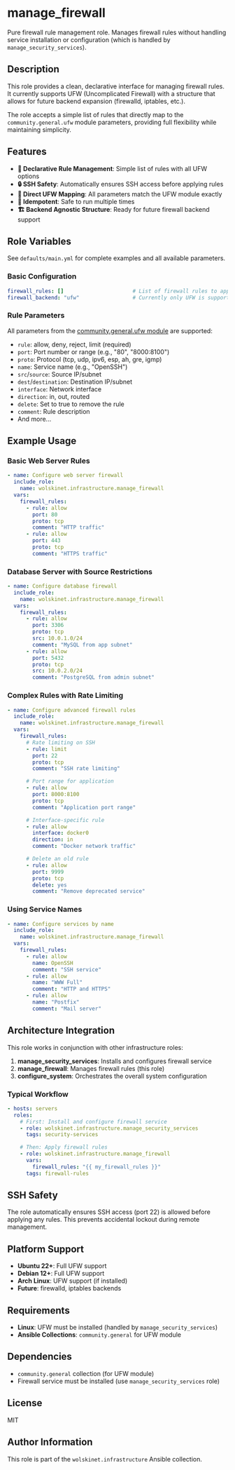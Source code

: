 # manage_firewall

Pure firewall rule management role. Manages firewall rules without handling service installation or configuration (which is handled by `manage_security_services`).

## Description

This role provides a clean, declarative interface for managing firewall rules. It currently supports UFW (Uncomplicated Firewall) with a structure that allows for future backend expansion (firewalld, iptables, etc.).

The role accepts a simple list of rules that directly map to the `community.general.ufw` module parameters, providing full flexibility while maintaining simplicity.

## Features

- **📝 Declarative Rule Management**: Simple list of rules with all UFW options
- **🔒 SSH Safety**: Automatically ensures SSH access before applying rules
- **🎯 Direct UFW Mapping**: All parameters match the UFW module exactly
- **🔄 Idempotent**: Safe to run multiple times
- **🏗️ Backend Agnostic Structure**: Ready for future firewall backend support

## Role Variables

See `defaults/main.yml` for complete examples and all available parameters.

### Basic Configuration

```yaml
firewall_rules: []                      # List of firewall rules to apply
firewall_backend: "ufw"                 # Currently only UFW is supported
```

### Rule Parameters

All parameters from the [community.general.ufw module](https://docs.ansible.com/ansible/latest/collections/community/general/ufw_module.html) are supported:

- `rule`: allow, deny, reject, limit (required)
- `port`: Port number or range (e.g., "80", "8000:8100")
- `proto`: Protocol (tcp, udp, ipv6, esp, ah, gre, igmp)
- `name`: Service name (e.g., "OpenSSH")
- `src`/`source`: Source IP/subnet
- `dest`/`destination`: Destination IP/subnet
- `interface`: Network interface
- `direction`: in, out, routed
- `delete`: Set to true to remove the rule
- `comment`: Rule description
- And more...

## Example Usage

### Basic Web Server Rules

```yaml
- name: Configure web server firewall
  include_role:
    name: wolskinet.infrastructure.manage_firewall
  vars:
    firewall_rules:
      - rule: allow
        port: 80
        proto: tcp
        comment: "HTTP traffic"
      - rule: allow
        port: 443
        proto: tcp
        comment: "HTTPS traffic"
```

### Database Server with Source Restrictions

```yaml
- name: Configure database firewall
  include_role:
    name: wolskinet.infrastructure.manage_firewall
  vars:
    firewall_rules:
      - rule: allow
        port: 3306
        proto: tcp
        src: 10.0.1.0/24
        comment: "MySQL from app subnet"
      - rule: allow
        port: 5432
        proto: tcp
        src: 10.0.2.0/24
        comment: "PostgreSQL from admin subnet"
```

### Complex Rules with Rate Limiting

```yaml
- name: Configure advanced firewall rules
  include_role:
    name: wolskinet.infrastructure.manage_firewall
  vars:
    firewall_rules:
      # Rate limiting on SSH
      - rule: limit
        port: 22
        proto: tcp
        comment: "SSH rate limiting"

      # Port range for application
      - rule: allow
        port: 8000:8100
        proto: tcp
        comment: "Application port range"

      # Interface-specific rule
      - rule: allow
        interface: docker0
        direction: in
        comment: "Docker network traffic"

      # Delete an old rule
      - rule: allow
        port: 9999
        proto: tcp
        delete: yes
        comment: "Remove deprecated service"
```

### Using Service Names

```yaml
- name: Configure services by name
  include_role:
    name: wolskinet.infrastructure.manage_firewall
  vars:
    firewall_rules:
      - rule: allow
        name: OpenSSH
        comment: "SSH service"
      - rule: allow
        name: "WWW Full"
        comment: "HTTP and HTTPS"
      - rule: allow
        name: "Postfix"
        comment: "Mail server"
```

## Architecture Integration

This role works in conjunction with other infrastructure roles:

1. **manage_security_services**: Installs and configures firewall service
2. **manage_firewall**: Manages firewall rules (this role)
3. **configure_system**: Orchestrates the overall system configuration

### Typical Workflow

```yaml
- hosts: servers
  roles:
    # First: Install and configure firewall service
    - role: wolskinet.infrastructure.manage_security_services
      tags: security-services

    # Then: Apply firewall rules
    - role: wolskinet.infrastructure.manage_firewall
      vars:
        firewall_rules: "{{ my_firewall_rules }}"
      tags: firewall-rules
```

## SSH Safety

The role automatically ensures SSH access (port 22) is allowed before applying any rules. This prevents accidental lockout during remote management.

## Platform Support

- **Ubuntu 22+**: Full UFW support
- **Debian 12+**: Full UFW support
- **Arch Linux**: UFW support (if installed)
- **Future**: firewalld, iptables backends

## Requirements

- **Linux**: UFW must be installed (handled by `manage_security_services`)
- **Ansible Collections**: `community.general` for UFW module

## Dependencies

- `community.general` collection (for UFW module)
- Firewall service must be installed (use `manage_security_services` role)

## License

MIT

## Author Information

This role is part of the `wolskinet.infrastructure` Ansible collection.
